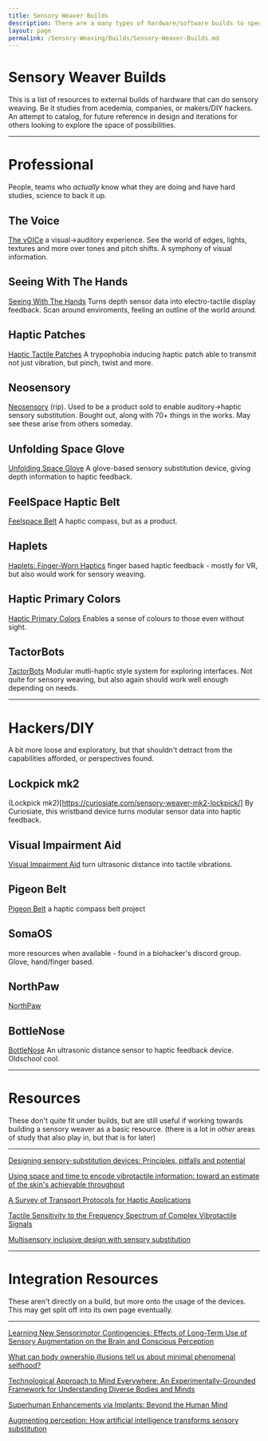 ```yaml
---
title: Sensory Weaver Builds
description: There are a many types of hardware/software builds to specific sensory weavers.
layout: page
permalink: /Sensory-Weaving/Builds/Sensory-Weaver-Builds.md
---
```



# Sensory Weaver Builds
This is a list of resources to external builds of hardware that can do sensory weaving. Be it studies from acedemia, companies, or makers/DIY hackers. An attempt to catalog, for future reference in design and iterations for others looking to explore the space of possibilities. 

---

# Professional
People, teams who *actually* know what they are doing and have hard studies, science to back it up.


## The Voice
[The vOICe](https://seeingwithsound.com)
a visual->auditory experience. See the world of edges, lights, textures and more over tones and pitch shifts. A symphony of visual information.

## Seeing With The Hands
[Seeing With The Hands](https://seeingwiththehands.com)
Turns depth sensor data into electro-tactile display feedback. Scan around enviroments, feeling an outline of the world around. 

## Haptic Patches
[Haptic Tactile Patches](https://techxplore.com/news/2024-11-haptic-patch-transmits-complexity-skin.html)
A trypophobia inducing haptic patch able to transmit not just vibration, but pinch, twist and more. 

## Neosensory
[Neosensory](https://neosensory.com)
(rip).  Used to be a product sold to enable auditory->haptic sensory substitution. Bought out, along with 70+ things in the works. May see these arise from others someday.

## Unfolding Space Glove
[Unfolding Space Glove](https://github.com/jakobkilian/unfolding-space)
A glove-based sensory substitution device, giving depth information to haptic feedback.

## FeelSpace Haptic Belt
[Feelspace Belt](https://feelspace.de/en/)
A haptic compass, but as a product.

## Haplets
[Haplets: Finger-Worn Haptics](https://www.frontiersin.org/journals/virtual-reality/articles/10.3389/frvir.2021.738613/full)
finger based haptic feedback - mostly for VR, but also would work for sensory weaving.

## Haptic Primary Colors
[Haptic Primary Colors](https://tachilab.org/en/about/hpc.html)
Enables a sense of colours to those even without sight.

## TactorBots
[TactorBots](https://www.ranzhourobot.com/tactorbots)
Modular mutli-haptic style system for exploring interfaces. Not quite for sensory weaving, but also again should work well enough depending on needs.

---

# Hackers/DIY
A bit more loose and exploratory, but that shouldn't detract from the capabilities afforded, or perspectives found.


## Lockpick mk2
(Lockpick mk2)[https://curiosiate.com/sensory-weaver-mk2-lockpick/]
By Curiosiate, this wristband device turns modular sensor data into haptic feedback.

## Visual Impairment Aid
[Visual Impairment Aid](https://www.instructables.com/VIA-Visual-Impairment-Aid-Haptic-Sound-Feedbac/)
turn ultrasonic distance into tactile vibrations.

## Pigeon Belt
[Pigeon Belt](https://www.youtube.com/watch?v=HRChZkY1ff0)
a haptic compass belt project

## SomaOS 
more resources when available - found in a biohacker's discord group.
Glove, hand/finger based.

## NorthPaw
[NorthPaw](https://web.archive.org/web/20220628061346/https://sensebridge.net/)

## BottleNose
[BottleNose](https://www.youtube.com/watch?v=voGVwniAL7Y)
An ultrasonic distance sensor to haptic feedback device. Oldschool cool. 


---

# Resources
These don't quite fit under builds, but are still useful if working towards building a sensory weaver as a basic resource. (there is a lot in *other* areas of study that also play in, but that is for later)

---

[Designing sensory-substitution devices: Principles, pitfalls and potential](https://journals.sagepub.com/doi/10.3233/RNN-160647)

[Using space and time to encode vibrotactile information: toward an estimate of the skin's achievable throughput](https://pubmed.ncbi.nlm.nih.gov/26080756/)

[A Survey of Transport Protocols for Haptic Applications](https://ieeexplore.ieee.org/abstract/document/6377390)

[Tactile Sensitivity to the Frequency Spectrum of Complex Vibrotactile Signals](https://www.biorxiv.org/content/10.1101/2023.11.10.566309v1.full)

[Multisensory inclusive design with sensory substitution](https://cognitiveresearchjournal.springeropen.com/articles/10.1186/s41235-020-00240-7)

---

# Integration Resources
These aren't directly on a build, but more onto the usage of the devices. This may get split off into its own page eventually. 

---

[Learning New Sensorimotor Contingencies: Effects of Long-Term Use of Sensory Augmentation on the Brain and Conscious Perception](https://journals.plos.org/plosone/article?id=10.1371/journal.pone.0166647)

[What can body ownership illusions tell us about minimal phenomenal selfhood?](https://www.frontiersin.org/journals/human-neuroscience/articles/10.3389/fnhum.2014.00946/full)

[Technological Approach to Mind Everywhere: An Experimentally-Grounded Framework for Understanding Diverse Bodies and Minds](https://www.frontiersin.org/journals/systems-neuroscience/articles/10.3389/fnsys.2022.768201/full)

[Superhuman Enhancements via Implants: Beyond the Human Mind](https://www.mdpi.com/2409-9287/5/3/14)

[Augmenting perception: How artificial intelligence transforms sensory substitution](https://www.sciencedirect.com/science/article/pii/S1053810022000125)

